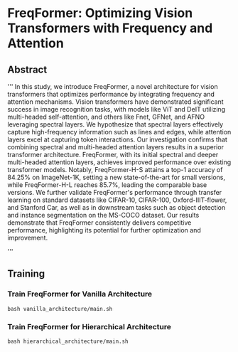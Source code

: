 # FreqFormer: Optimizing Vision Transformers with Frequency and Attention


## Abstract

'''
In this study, we introduce FreqFormer, a novel architecture for vision transformers that optimizes performance by integrating frequency and attention mechanisms. Vision transformers have demonstrated significant success in image recognition tasks, with models like ViT and DeIT utilizing multi-headed self-attention, and others like Fnet, GFNet, and AFNO leveraging spectral layers. We hypothesize that spectral layers effectively capture high-frequency information such as lines and edges, while attention layers excel at capturing token interactions. Our investigation confirms that combining spectral and multi-headed attention layers results in a superior transformer architecture. FreqFormer, with its initial spectral and deeper multi-headed attention layers, achieves improved performance over existing transformer models. Notably, FreqFormer-H-S attains a top-1 accuracy of 84.25\% on ImageNet-1K, setting a new state-of-the-art for small versions, while FreqFormer-H-L reaches 85.7\%, leading the comparable base versions. We further validate FreqFormer's performance through transfer learning on standard datasets like CIFAR-10, CIFAR-100, Oxford-IIIT-flower, and Stanford Car, as well as in downstream tasks such as object detection and instance segmentation on the MS-COCO dataset. Our results demonstrate that FreqFormer consistently delivers competitive performance, highlighting its potential for further optimization and improvement.

'''



## Training

### Train FreqFormer for Vanilla Architecture 
```
bash vanilla_architecture/main.sh
```


### Train FreqFormer for Hierarchical Architecture 
```
bash hierarchical_architecture/main.sh
```

